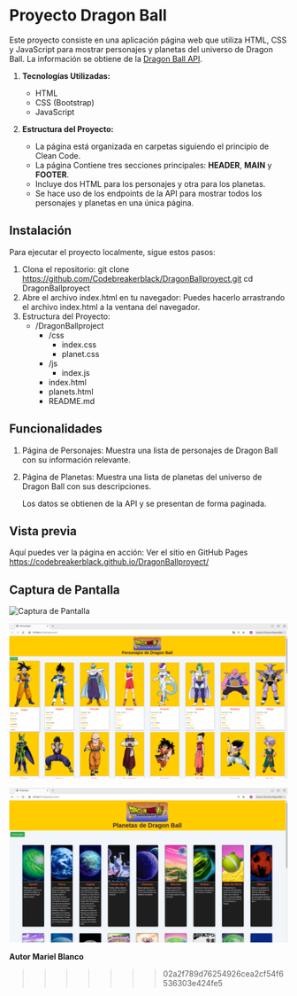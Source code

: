 # Proyecto Dragon Ball

Este proyecto consiste en una aplicación página web que utiliza HTML, CSS y JavaScript para mostrar personajes y planetas del universo de Dragon Ball. La información se obtiene de la [Dragon Ball API](https://web.dragonball-api.com/).

1. **Tecnologías Utilizadas:**
   - HTML
   - CSS (Bootstrap)
   - JavaScript

2. **Estructura del Proyecto:**
   - La página está organizada en carpetas siguiendo el principio de Clean Code.
   - La página Contiene tres secciones principales: **HEADER**, **MAIN** y **FOOTER**.
   - Incluye dos HTML para los personajes y otra para los planetas.
   - Se hace uso de los endpoints de la API para mostrar todos los personajes y planetas en una única página.

## Instalación

Para ejecutar el proyecto localmente, sigue estos pasos:

1. Clona el repositorio:
   git clone https://github.com/Codebreakerblack/DragonBallproyect.git
   cd DragonBallproyect
2. Abre el archivo index.html en tu navegador:
    Puedes hacerlo arrastrando el archivo index.html a la ventana del navegador.
3. Estructura del Proyecto:
      - /DragonBallproject
         - /css
            - index.css
            - planet.css
         - /js
            - index.js
         - index.html
         - planets.html
         - README.md

## Funcionalidades

1. Página de Personajes: Muestra una lista de personajes de Dragon Ball con su información relevante.
2. Página de Planetas: Muestra una lista de planetas del universo de Dragon Ball con sus descripciones.

   Los datos se obtienen de la API y se presentan de forma paginada.

 ## Vista previa

Aquí puedes ver la página en acción: Ver el sitio en GitHub Pages https://codebreakerblack.github.io/DragonBallproyect/

## Captura de Pantalla

![Captura de Pantalla]()

![](https://github.com/Codebreakerblack/DragonBallproyect/blob/main/image/Captura%20desde%202024-10-18%2000-15-20.png)


![](https://github.com/Codebreakerblack/DragonBallproyect/blob/main/image/Captura%20desde%202024-10-18%2000-15-48.png)


**Autor Mariel Blanco**

>>>>>>> 02a2f789d76254926cea2cf54f6536303e424fe5


